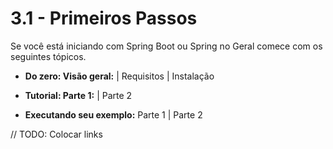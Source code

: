 # 3.1 - Primeiros Passos

Se você está iniciando com Spring Boot ou Spring no Geral comece com os seguintes tópicos.

* **Do zero: Visão geral:** | Requisitos | Instalação

* **Tutorial: Parte 1:** | Parte 2

* **Executando seu exemplo:** Parte 1 | Parte 2

// TODO: Colocar links